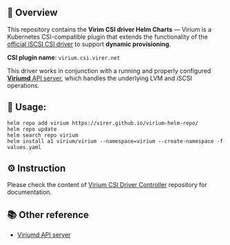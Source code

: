## 🚀 Overview

This repository contains the **Virim CSI driver Helm Charts** — Virium is a Kubernetes CSI-compatible plugin that extends the functionality of the [official iSCSI CSI driver](https://github.com/kubernetes-csi/csi-driver-iscsi) to support **dynamic provisioning**.

**CSI plugin name**: `virium.csi.virer.net`

This driver works in conjunction with a running and properly configured [**Viriumd** API server](https://github.com/virer/viriumd), which handles the underlying LVM and iSCSI operations.

## 🔧 Usage:

```
helm repo add virium https://virer.github.io/virium-helm-repo/
helm repo update
helm search repo virium
helm install a1 virium/virium --namespace=virium --create-namespace -f values.yaml 
```
## ⚙️ Instruction

Please check the content of [Virium CSI Driver Controller](https://github.com/virer/virium-csi-drv-controller) repository for documentation.

## 📚 Other reference

- [Viriumd API server](https://github.com/virer/viriumd)